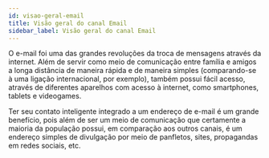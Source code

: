```yaml
---
id: visao-geral-email
title: Visão geral do canal Email
sidebar_label: Visão geral do canal Email
---
```


O e-mail foi uma das grandes revoluções da troca de mensagens através da internet. Além de servir como meio de comunicação entre família e amigos a longa distância de maneira rápida e de maneira simples (comparando-se à uma ligação internacional, por exemplo), também possui fácil acesso, através de diferentes aparelhos com acesso à internet, como smartphones, tablets e videogames.

Ter seu contato inteligente integrado a um endereço de e-mail é um grande benefício, pois além de ser um meio de comunicação que certamente a maioria da população possui, em comparação aos outros canais, é um endereço simples de divulgação por meio de panfletos, sites, propagandas em redes sociais, etc.
